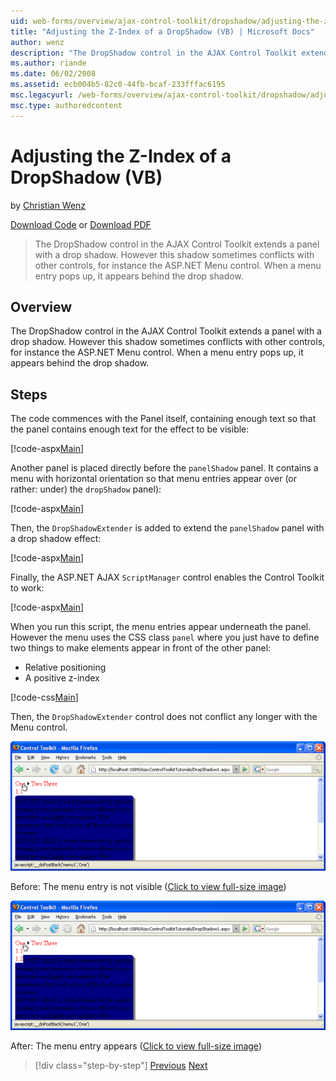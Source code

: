 ```yaml
---
uid: web-forms/overview/ajax-control-toolkit/dropshadow/adjusting-the-z-index-of-a-dropshadow-vb
title: "Adjusting the Z-Index of a DropShadow (VB) | Microsoft Docs"
author: wenz
description: "The DropShadow control in the AJAX Control Toolkit extends a panel with a drop shadow. However this shadow sometimes conflicts with other controls, for insta..."
ms.author: riande
ms.date: 06/02/2008
ms.assetid: ecb004b5-82c0-44fb-bcaf-233fffac6195
msc.legacyurl: /web-forms/overview/ajax-control-toolkit/dropshadow/adjusting-the-z-index-of-a-dropshadow-vb
msc.type: authoredcontent
---
```

Adjusting the Z-Index of a DropShadow (VB)
====================
by [Christian Wenz](https://github.com/wenz)

[Download Code](http://download.microsoft.com/download/5/1/6/51652a81-500b-4f6b-88d3-617103e7941e/DropShadow1.vb.zip) or [Download PDF](http://download.microsoft.com/download/b/6/a/b6ae89ee-df69-4c87-9bfb-ad1eb2b23373/dropshadow1VB.pdf)

> The DropShadow control in the AJAX Control Toolkit extends a panel with a drop shadow. However this shadow sometimes conflicts with other controls, for instance the ASP.NET Menu control. When a menu entry pops up, it appears behind the drop shadow.


## Overview

The DropShadow control in the AJAX Control Toolkit extends a panel with a drop shadow. However this shadow sometimes conflicts with other controls, for instance the ASP.NET Menu control. When a menu entry pops up, it appears behind the drop shadow.

## Steps

The code commences with the Panel itself, containing enough text so that the panel contains enough text for the effect to be visible:

[!code-aspx[Main](adjusting-the-z-index-of-a-dropshadow-vb/samples/sample1.aspx)]

Another panel is placed directly before the `panelShadow` panel. It contains a menu with horizontal orientation so that menu entries appear over (or rather: under) the `dropShadow` panel):

[!code-aspx[Main](adjusting-the-z-index-of-a-dropshadow-vb/samples/sample2.aspx)]

Then, the `DropShadowExtender` is added to extend the `panelShadow` panel with a drop shadow effect:

[!code-aspx[Main](adjusting-the-z-index-of-a-dropshadow-vb/samples/sample3.aspx)]

Finally, the ASP.NET AJAX `ScriptManager` control enables the Control Toolkit to work:

[!code-aspx[Main](adjusting-the-z-index-of-a-dropshadow-vb/samples/sample4.aspx)]

When you run this script, the menu entries appear underneath the panel. However the menu uses the CSS class `panel` where you just have to define two things to make elements appear in front of the other panel:

- Relative positioning
- A positive z-index

[!code-css[Main](adjusting-the-z-index-of-a-dropshadow-vb/samples/sample5.css)]

Then, the `DropShadowExtender` control does not conflict any longer with the Menu control.


[![Before: The menu entry is not visible](adjusting-the-z-index-of-a-dropshadow-vb/_static/image2.png)](adjusting-the-z-index-of-a-dropshadow-vb/_static/image1.png)

Before: The menu entry is not visible ([Click to view full-size image](adjusting-the-z-index-of-a-dropshadow-vb/_static/image3.png))


[![After: The menu entry appears](adjusting-the-z-index-of-a-dropshadow-vb/_static/image5.png)](adjusting-the-z-index-of-a-dropshadow-vb/_static/image4.png)

After: The menu entry appears ([Click to view full-size image](adjusting-the-z-index-of-a-dropshadow-vb/_static/image6.png))

> [!div class="step-by-step"]
> [Previous](manipulating-dropshadow-properties-from-client-code-cs.md)
> [Next](manipulating-dropshadow-properties-from-client-code-vb.md)
